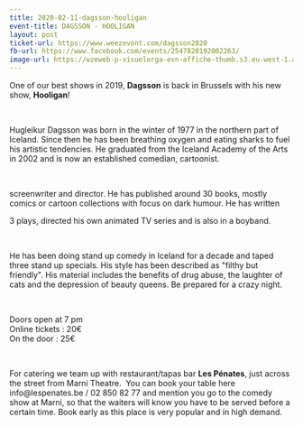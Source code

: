 ```yaml
---
title: 2020-02-11-dagsson-hooligan
event-title: DAGSSON - HOOLIGAN
layout: post
ticket-url: https://www.weezevent.com/dagsson2020
fb-url: https://www.facebook.com/events/2547820192002263/
image-url: https://wzeweb-p-visuelorga-evn-affiche-thumb.s3.eu-west-1.amazonaws.com/affiche_573478.thumb53700.1575030086.jpg
---
```

<p>One of our best shows in 2019, <strong>Dagsson</strong> is back in Brussels with his new show, <strong>Hooligan</strong>!</p><p>&nbsp;</p><p>Hugleikur Dagsson was born in the winter of 1977 in the northern part of Iceland. Since then he has been breathing oxygen and eating sharks to fuel his artistic tendencies. He graduated from the Iceland Academy of the Arts in 2002 and is now an established comedian, cartoonist.</p><p>&nbsp;</p><p>screenwriter and director. He has published around 30 books, mostly comics or cartoon collections with focus on dark humour. He has written</p><p>3 plays, directed his own animated TV series and is also in a boyband.</p><p>&nbsp;</p><p>He has been doing stand up comedy in Iceland for a decade and taped three stand up specials. His style has been described as "filthy but friendly". His material includes the benefits of drug abuse, the laughter of cats and the depression of beauty queens. Be prepared for a crazy night.</p><p>&nbsp;</p><p><span>Doors open at 7 pm<br>Online tickets : 20€<br>On the door : 25€</span></p><p>&nbsp;</p><p><span>For catering we team up with restaurant/tapas bar <strong>Les Pénates</strong>, just across the street from Marni Theatre.&nbsp; You can book your table here info@lespenates.be / 02 850 82 77 and mention you go to the comedy show at Marni, so that the waiters will know you have to be served before a certain time. Book early as this place is very popular and in high demand.</span></p>